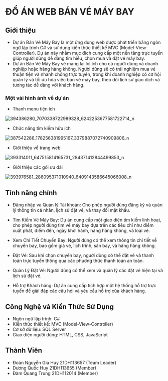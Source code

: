 # ĐỒ ÁN WEB BÁN VÉ MÁY BAY
## Giới thiệu
- Dự án Bán Vé Máy Bay là một ứng dụng web được phát triển bằng ngôn ngữ lập trình C# và sử dụng kiến thức thiết kế MVC (Model-View-Controller). Dự án này nhằm mục đích cung cấp một nền tảng trực tuyến giúp người dùng dễ dàng tìm hiểu, chọn mua và đặt vé máy bay.
- Dự án Bán Vé Máy Bay sẽ mang lại lợi ích cho cả người dùng và doanh nghiệp hoặc hãng hàng không. Người dùng sẽ có trải nghiệm mua vé thuận tiện và nhanh chóng trực tuyến, trong khi doanh nghiệp có cơ hội quản lý và tối ưu hóa việc bán vé máy bay, theo dõi lịch sử giao dịch và tương tác dễ dàng với khách hàng.
### Một vài hình ảnh về dự án
- Thanh menu tiện ích

![394386280_7070338722989328_6242253677581722714_n](https://github.com/huy01202880608/Webbanvemaybay/assets/145096900/2045f4dc-6c6c-452e-95ad-20f3743a60da)

- Chức năng tìm kiếm hữu ích

![387542286_178256381995167_3379887072740909806_n](https://github.com/huy01202880608/Webbanvemaybay/assets/145096900/9d65443a-4a16-435f-aa35-b69646de15d6)

- Giới thiệu về trang web

![393314011_647515814165731_284371412844499853_n](https://github.com/huy01202880608/Webbanvemaybay/assets/145096900/d56fb658-4d3f-4606-9fd4-f4a599ab8291)

- Giới thiệu các gói ưu dãi

![393976581_286095371010940_6409143586645066008_n](https://github.com/huy01202880608/Webbanvemaybay/assets/145096900/1bb8930f-a8b9-4119-8815-4e4faea03b82)


## Tính năng chính
- Đăng nhập và Quản lý Tài khoản: Cho phép người dùng đăng ký và quản lý thông tin cá nhân, lịch sử đặt vé, và thay đổi mật khẩu.

- Tìm Kiếm Vé Máy Bay: Dự án cung cấp một giao diện tìm kiếm linh hoạt, cho phép người dùng tìm vé máy bay dựa trên các tiêu chí như điểm xuất phát, điểm đến, ngày khởi hành, hãng hàng không, và loại vé.

- Xem Chi Tiết Chuyến Bay: Người dùng có thể xem thông tin chi tiết về chuyến bay, bao gồm giá vé, lịch trình, sân bay, và hãng hàng không.

- Đặt Vé: Sau khi chọn chuyến bay, người dùng có thể đặt vé và thanh toán trực tuyến thông qua các phương thức thanh toán an toàn.

- Quản Lý Đặt Vé: Người dùng có thể xem và quản lý các đặt vé hiện tại và lịch sử đặt vé.

- Hỗ trợ Khách hàng: Dự án cung cấp tích hợp một hệ thống hỗ trợ trực tuyến để giải đáp các câu hỏi và yêu cầu hỗ trợ của khách hàng.

## Công Nghệ và Kiến Thức Sử Dụng
- Ngôn ngữ lập trình: C#
- Kiến thức thiết kế: MVC (Model-View-Controller)
- Cơ sở dữ liệu: SQL Server
- Giao diện người dùng: HTML, CSS, JavaScript

## Thành Viên
- Đoàn Nguyễn Gia Huy 21DH113657 (Team Leader)
- Dương Quốc Huy 21DH113655 (Member)
- Đàm Quang Trung 21DH112014 (Member)
